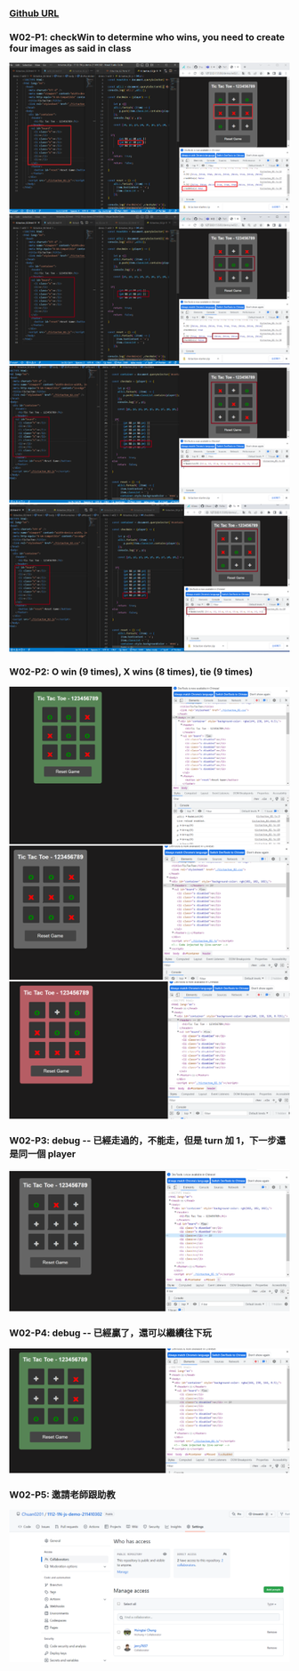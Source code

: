 ### [Github URL](https://github.com/Chuan0201/1112-1N-js-demo-211410302.git)

### W02-P1: checkWin to determine who wins, you need to create four images as said in class

![](w02-p1-1.png)
![](w02-p1-2.png)
![](w02-p1-3.png)
![](w02-p1-4.png)

### W02-P2: O win (9 times), X wins (8 times), tie (9 times)

![](w02-p2-1.png)
![](w02-p2-2.png)
![](w02-p2-3.png)

### W02-P3: debug -- 已經走過的，不能走，但是 turn 加 1，下一步還是同一個 player

![](w02-p3.png)

### W02-P4: debug -- 已經贏了，還可以繼續往下玩

![](w02-p4.png)

### W02-P5: 邀請老師跟助教

![](w02-p5.png)
